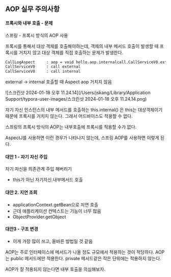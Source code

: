## AOP 실무 주의사항



#### 프록시와 내부 호출 - 문제

스프링 - 프록시 방식의 AOP 사용

프록시를 통해서 대상 객체를 호출해야하는데, 객체의 내부 메서드 호출이 발생할 때 프록시를 거치지 않고 대상 객체를 직접 호출하는 문제가 발생한다.



```bash
CallLogAspect     : aop = void hello.aop.internalcall.CallServiceV0.external()
CallServiceV0     : call external
CallServiceV0     : call internal
```



external -> internal 호출할 때 Aspect aop 거치지 않음

![스크린샷 2024-01-18 오후 11.24.14](/Users/jskang/Library/Application Support/typora-user-images/스크린샷 2024-01-18 오후 11.24.14.png)



자기 자신 인스턴스의 내부 메서드를 호출하는 this.internal() 은 this는 대상객체이기 때문에 프록시를 거치지 않는다. 그래서 어드바이스도 적용할 수 없다.



스프링의 프록시 방식의 AOP는 내부호출에 프록시를 적용할 수가 없다. 

AspectJ를 사용하면 이런 경우가 나타나지 않는데, 스프링 AOP를 사용하면 이렇게 된다.



#### 대안 1 - 자기 자신 주입

자기 자신을 의존관계 주입 해버리기

- this가 아닌 자기자신.내부메서드 호출 



#### 대안 2.  지연 조회

- applicationContext.getBean으로 지연 호출
- 근데 애플리케이션 컨텍스트는 기능이 너무 많음 
- ObjectProvider.getObject



#### 대안3 - 구조 변경

- 이게 가장 많이 쓰고, 올바른 방법일 것 같음



AOP는 주로 인터페이스에 메서드가 나올 정도 규모에서 적용하는 것이 적당하다. AOP는 public 메서드에만 적용한다. private 메서드같은 작은 단위에는 적용하지 않는다. 

AOP가 잘 적용되지 않는다면 내부 호출을 의심해보자.



